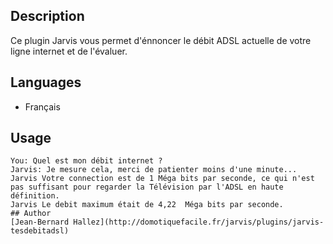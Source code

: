 <!---
IMPORTANT
=========
This README.md is displayed in the WebStore as well as within Jarvis app
Please do not change the structure of this file
Fill-in Description, Usage & Author sections
Make sure to rename the [en] folder into the language code your plugin is written in (ex: fr, es, de, it...)
For multi-language plugin:
- clone the language directory and translate commands/functions.sh
- optionally write the Description / Usage sections in several languages
-->
## Description

Ce plugin Jarvis vous permet d'énnoncer le débit ADSL actuelle de votre ligne internet et de l'évaluer.

## Languages

* Français


## Usage

```
You: Quel est mon débit internet ?
Jarvis: Je mesure cela, merci de patienter moins d'une minute...
Jarvis Votre connection est de 1 Méga bits par seconde, ce qui n'est pas suffisant pour regarder la Télévision par l'ADSL en haute définition.
Jarvis Le debit maximum était de 4,22  Méga bits par seconde.
## Author
[Jean-Bernard Hallez](http://domotiquefacile.fr/jarvis/plugins/jarvis-tesdebitadsl)

